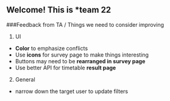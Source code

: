 ## **Welcome!** This is *team 22

###Feedback from TA / Things we need to consider improving

1. UI

* **Color** to emphasize conflicts
* Use **icons** for survey page to make things interesting
* Buttons may need to be **rearranged in survey page**
* Use better API for timetable **result page**

2. General

* narrow down the target user to update filters

